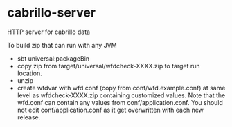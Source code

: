 # cabrillo-server
HTTP server for cabrillo data

To build zip that can run with any JVM 


- sbt universal:packageBin
- copy zip from target/universal/wfdcheck-XXXX.zip to target run location.
- unzip
- create wfdvar with wfd.conf (copy from conf/wfd.example.conf) at same level as wfdcheck-XXXX.zip containing customized values.
    Note that the wfd.conf can contain any values from conf/application.conf. You should not edit conf/application.conf as it get overwritten with each new release.